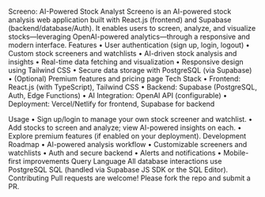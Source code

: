 Screeno: AI-Powered Stock Analyst
Screeno is an AI-powered stock analysis web application built with React.js (frontend) and Supabase (backend/database/Auth). It enables users to screen, analyze, and visualize stocks—leveraging OpenAI-powered analytics—through a responsive and modern interface.
Features
	•	User authentication (sign up, login, logout)
	•	Custom stock screeners and watchlists
	•	AI-driven stock analysis and insights
	•	Real-time data fetching and visualization
	•	Responsive design using Tailwind CSS
	•	Secure data storage with PostgreSQL (via Supabase)
	•	(Optional) Premium features and pricing page
Tech Stack
	•	Frontend: React.js (with TypeScript), Tailwind CSS
	•	Backend: Supabase (PostgreSQL, Auth, Edge Functions)
	•	AI Integration: OpenAI API (configurable)
	•	Deployment: Vercel/Netlify for frontend, Supabase for backend


Usage
	•	Sign up/login to manage your own stock screener and watchlist.
	•	Add stocks to screen and analyze; view AI-powered insights on each.
	•	Explore premium features (if enabled on your deployment).
Development Roadmap
	•	AI-powered analysis workflow
	•	Customizable screeners and watchlists
	•	Auth and secure backend
	•	Alerts and notifications
	•	Mobile-first improvements
Query Language
All database interactions use PostgreSQL SQL (handled via Supabase JS SDK or the SQL Editor).
Contributing
Pull requests are welcome! Please fork the repo and submit a PR.
